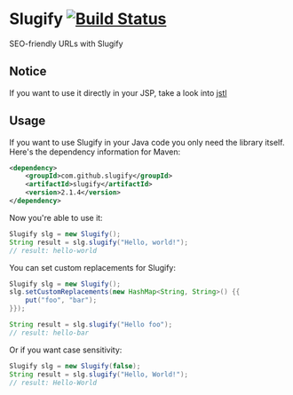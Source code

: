 Slugify [![Build Status](https://secure.travis-ci.org/slugify/slugify.svg?branch=master)](http://travis-ci.org/slugify/slugify)
=======

SEO-friendly URLs with Slugify

Notice
------
If you want to use it directly in your JSP, take a look into [jstl][1]

Usage
-----
If you want to use Slugify in your Java code you only need the library itself.
Here's the dependency information for Maven:

```xml
<dependency>
	<groupId>com.github.slugify</groupId>
	<artifactId>slugify</artifactId>
	<version>2.1.4</version>
</dependency>
```

Now you're able to use it:

```java
Slugify slg = new Slugify();
String result = slg.slugify("Hello, world!");
// result: hello-world
```

You can set custom replacements for Slugify:

```java
Slugify slg = new Slugify();
slg.setCustomReplacements(new HashMap<String, String>() {{
    put("foo", "bar");
}});
```

```java
String result = slg.slugify("Hello foo");
// result: hello-bar
```

Or if you want case sensitivity:

```java
Slugify slg = new Slugify(false);
String result = slg.slugify("Hello, World!");
// result: Hello-World
```

[1]: http://github.com/slugify/slugify/tree/master/jstl
